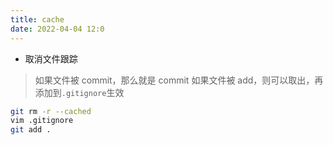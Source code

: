 ```yaml
---
title: cache
date: 2022-04-04 12:0
---
```

- 取消文件跟踪

> 如果文件被 commit，那么就是 commit
> 如果文件被 add，则可以取出，再添加到`.gitignore`生效

```bash
git rm -r --cached
vim .gitignore
git add .
```
